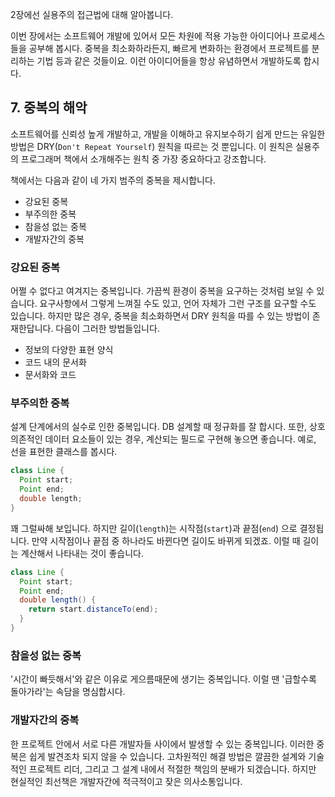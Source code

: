 2장에선 실용주의 접근법에 대해 알아봅니다.

이번 장에서는 소프트웨어 개발에 있어서 모든 차원에 적용 가능한 아이디어나 프로세스들을 공부해 봅시다. 중복을 최소화하라든지, 빠르게 변화하는 환경에서 프로젝트를 분리하는 기법 등과 같은 것들이요. 이런 아이디어들을 항상 유념하면서 개발하도록 합시다.



## 7. 중복의 해악

소프트웨어를 신뢰성 높게 개발하고, 개발을 이해하고 유지보수하기 쉽게 만드는 유일한 방법은 DRY(`Don't Repeat Yourself`) 원칙을 따르는 것 뿐입니다. 이 원칙은 실용주의 프로그래머 책에서 소개해주는 원칙 중 가장 중요하다고 강조합니다.



책에서는 다음과 같이 네 가지 범주의 중복을 제시합니다.

- 강요된 중복
- 부주의한 중복
- 참을성 없는 중복
- 개발자간의 중복



### 강요된 중복

어쩔 수 없다고 여겨지는 중복입니다. 가끔씩 환경이 중복을 요구하는 것처럼 보일 수 있습니다. 요구사항에서 그렇게 느껴질 수도 있고, 언어 자체가 그런 구조를 요구할 수도 있습니다. 하지만 많은 경우, 중복을 최소화하면서 DRY 원칙을 따를 수 있는 방법이 존재한답니다. 다음이 그러한 방법들입니다.

- 정보의 다양한 표현 양식
- 코드 내의 문서화
- 문서화와 코드



### 부주의한 중복

설계 단계에서의 실수로 인한 중복입니다. DB 설계할 때 정규화를 잘 합시다. 또한, 상호의존적인 데이터 요소들이 있는 경우, 계산되는 필드로 구현해 놓으면 좋습니다. 예로, 선을 표현한 클래스를 봅시다.

``` java
class Line {
  Point start;
  Point end;
  double length;
}
```



꽤 그럴싸해 보입니다. 하지만 길이(`length`)는 시작점(`start`)과 끝점(`end`) 으로 결정됩니다. 만약 시작점이나 끝점 중 하나라도 바뀐다면 길이도 바뀌게 되겠죠. 이럴 때 길이는 계산해서 나타내는 것이 좋습니다.

``` java
class Line {
  Point start;
  Point end;
  double length() {
    return start.distanceTo(end);
  }
}
```



### 참을성 없는 중복

'시간이 빠듯해서'와 같은 이유로 게으름때문에 생기는 중복입니다. 이럴 땐 '급할수록 돌아가라'는 속담을 명심합시다.



### 개발자간의 중복

한 프로젝트 안에서 서로 다른 개발자들 사이에서 발생할 수 있는 중복입니다. 이러한 중복은 쉽게 발견조차 되지 않을 수 있습니다. 고차원적인 해결 방법은 깔끔한 설계와 기술적인 프로젝트 리더, 그리고 그 설계 내에서 적절한 책임의 분배가 되겠습니다. 하지만 현실적인 최선책은 개발자간에 적극적이고 잦은 의사소통입니다.